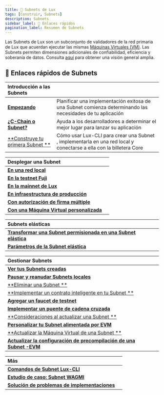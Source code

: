 ```yaml
---
title: 🔺 Subnets de Lux
tags: [Construir, Subnets]
description: Subnets
sidebar_label: 🔗 Enlaces rápidos
pagination_label: Resumen de Subnets
---
```


Las Subnets de Lux son un subconjunto de validadores de la red primaria de Lux que acuerdan ejecutar las mismas [Máquinas Virtuales (VM)](/learn/lux/subnets-overview.md#virtual-machines). Las Subnets permiten dimensiones adicionales de confiabilidad, eficiencia y soberanía de datos. Consulta [aquí](/learn/lux/subnets-overview.md) para obtener una visión general amplia.

## 🔗 Enlaces rápidos de Subnets

| Introducción a las Subnets                                        |                                                                                                                          |
| :---------------------------------------------------------------- | :----------------------------------------------------------------------------------------------------------------------- |
| [**Empezando**](/build/subnet/getting-started.md)                 | Planificar una implementación exitosa de una Subnet comienza determinando las necesidades de tu aplicación               |
| [**¿C-Chain o Subnet?**](/build/subnet/c-chain-vs-subnet.md)      | Ayuda a los desarrolladores a determinar el mejor lugar para lanzar su aplicación                                        |
| [**Construye tu primera Subnet **](/build/subnet/hello-subnet.md) | Cómo usar Lux-CLI para crear una Subnet , implementarla en una red local y conectarse a ella con la billetera Core |

| Desplegar una Subnet                                                                  |     |
| :------------------------------------------------------------------------------------ | --- |
| [**En una red local**](/build/subnet/deploy/local-subnet.md)                          |
| [**En la testnet Fuji**](/build/subnet/deploy/fuji-testnet-subnet.md)                 |
| [**En la mainnet de Lux**](/build/subnet/deploy/mainnet-subnet.md)              |
| [**En infraestructura de producción**](/build/subnet/deploy/on-prod-infra.md)         |
| [**Con autorización de firma múltiple**](/build/subnet/deploy/multisig-auth.md)       |
| [**Con una Máquina Virtual personalizada**](/build/subnet/deploy/custom-vm-subnet.md) |

| Subnets elásticas                                                                                                      |     |
| :--------------------------------------------------------------------------------------------------------------------- | --- |
| [**Transformar una Subnet permisionada en una Subnet elástica**](/build/subnet/elastic/transform-to-elastic-subnet.md) |
| [**Parámetros de la Subnet elástica**](/build/subnet/elastic/elastic-parameters.md)                                    |

| Gestionar Subnets                                                                                                   |     |
| :------------------------------------------------------------------------------------------------------------------ | --- |
| [**Ver tus Subnets creadas**](/build/subnet/maintain/view-subnets.md)                                               |
| [**Pausar y reanudar Subnets locales**](/build/subnet/maintain/pause-resume-subnet.md)                              |
| [**Eliminar una Subnet **](/build/subnet/maintain/delete-subnet.md)                                                 |
| [**Implementar un contrato inteligente en tu Subnet **](/build/subnet/utility/deploy-smart-contract-to-subnet.md)   |
| [**Agregar un faucet de testnet**](/build/subnet/utility/subnet-faucet.md)                                |
| [**Implementar un puente de cadena cruzada**](/build/subnet/utility/cross-chain-evm-bridge.md)                      |     |
| [**Consideraciones al actualizar una Subnet **](/build/subnet/upgrade/considerations-subnet-upgrade.md)             |
| [**Personalizar tu Subnet alimentada por EVM**](/build/subnet/upgrade/customize-a-subnet.md)                        |
| [**Actualizar la Máquina Virtual de una Subnet **](/build/subnet/upgrade/upgrade-subnet-vm.md)                      |
| [**Actualizar la configuración de precompilación de una Subnet -EVM**](/build/subnet/upgrade/upgrade-precompile.md) |

| Más                                                                                       |     |
| :---------------------------------------------------------------------------------------- | --- |
| [**Comandos de Subnet Lux-CLI**](/tooling/cli.md)                         |
| [**Estudio de caso: Subnet WAGMI**](build/subnet/info/wagmi.md)                           |
| [**Solución de problemas de implementaciones**](build/subnet/info/troubleshoot-subnet.md) |
